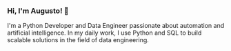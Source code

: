 ### Hi, I'm Augusto! 👋

I'm a Python Developer and Data Engineer passionate about automation and artificial intelligence. In my daily work, I use Python and SQL to build scalable solutions in the field of data engineering.
